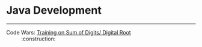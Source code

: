 # Java Development
<hr/>
<dl>
  <dt>Code Wars: <a href="https://www.codewars.com/kata/541c8630095125aba6000c00/train/java">Training on Sum of Digits/ Digital Root </a></dt>
  <dd>:construction:</dd>
</dl>
